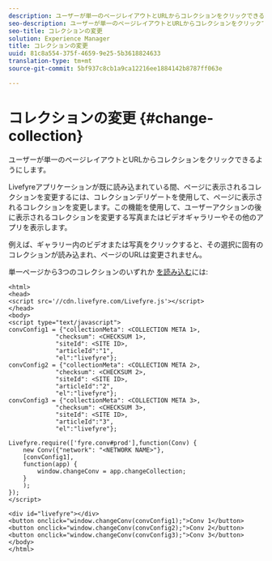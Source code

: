 ```yaml
---
description: ユーザーが単一のページレイアウトとURLからコレクションをクリックできるようにします。
seo-description: ユーザーが単一のページレイアウトとURLからコレクションをクリックできるようにします。
seo-title: コレクションの変更
solution: Experience Manager
title: コレクションの変更
uuid: 81c8a554-375f-4659-9e25-5b3618824633
translation-type: tm+mt
source-git-commit: 5bf937c8cb1a9ca12216ee1884142b8787ff063e

---
```



# コレクションの変更 {#change-collection}

ユーザーが単一のページレイアウトとURLからコレクションをクリックできるようにします。

Livefyreアプリケーションが既に読み込まれている間、ページに表示されるコレクションを変更するには、コレクションデリゲートを使用して、ページに表示されるコレクションを変更します。この機能を使用して、ユーザーアクションの後に表示されるコレクションを変更する写真またはビデオギャラリーやその他のアプリを表示します。

例えば、ギャラリー内のビデオまたは写真をクリックすると、その選択に固有のコレクションが読み込まれ、ページのURLは変更されません。

単一ページから3つのコレクションのいずれか [を読み込む](../c-advanced-topics/t-display-comment-count.md#t_display_comment_count)には:

```
<html> 
<head> 
<script src='//cdn.livefyre.com/Livefyre.js'></script> 
</head> 
<body> 
<script type="text/javascript"> 
convConfig1 = {"collectionMeta": <COLLECTION META 1>, 
             "checksum": <CHECKSUM 1>, 
             "siteId": <SITE ID>, 
             "articleId":"1", 
             "el":"livefyre"}; 
convConfig2 = {"collectionMeta": <COLLECTION META 2>, 
             "checksum": <CHECKSUM 2>, 
             "siteId": <SITE ID>, 
             "articleId":"2", 
             "el":"livefyre"}; 
convConfig3 = {"collectionMeta": <COLLECTION META 3>, 
             "checksum": <CHECKSUM 3>, 
             "siteId": <SITE ID>, 
             "articleId":"3", 
             "el":"livefyre"}; 
  
Livefyre.require(['fyre.conv#prod'],function(Conv) { 
    new Conv({"network": "<NETWORK NAME>"}, 
    [convConfig1], 
    function(app) {  
        window.changeConv = app.changeCollection; 
    } 
    ); 
}); 
</script> 
  
<div id="livefyre"></div> 
<button onclick="window.changeConv(convConfig1);">Conv 1</button> 
<button onclick="window.changeConv(convConfig2);">Conv 2</button> 
<button onclick="window.changeConv(convConfig3);">Conv 3</button> 
</body> 
</html>
```
